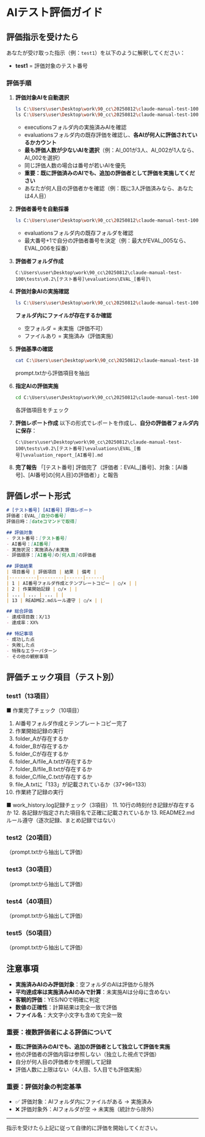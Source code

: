 # AIテスト評価ガイド

## 評価指示を受けたら

あなたが受け取った指示（例：`test1`）を以下のように解釈してください：

- **test1** = 評価対象のテスト番号

### 評価手順

1. **評価対象AIを自動選択**
   ```bash
   ls C:\Users\user\Desktop\work\90_cc\20250812\claude-manual-test-100\tests\v0.2\[テスト番号]\executions\
   ls C:\Users\user\Desktop\work\90_cc\20250812\claude-manual-test-100\tests\v0.2\[テスト番号]\evaluations\
   ```
   - executionsフォルダ内の実施済みAIを確認
   - evaluationsフォルダ内の既存評価を確認し、**各AIが何人に評価されているかカウント**
   - **最も評価人数が少ないAIを選択**（例：AI_001が3人、AI_002が1人なら、AI_002を選択）
   - 同じ評価人数の場合は番号が若いAIを優先
   - **重要：既に評価済みのAIでも、追加の評価者として評価を実施してください**
   - あなたが何人目の評価者かを確認（例：既に3人評価済みなら、あなたは4人目）

2. **評価者番号を自動採番**
   ```bash
   ls C:\Users\user\Desktop\work\90_cc\20250812\claude-manual-test-100\tests\v0.2\[テスト番号]\evaluations\
   ```
   - evaluationsフォルダ内の既存フォルダを確認
   - 最大番号+1で自分の評価者番号を決定（例：最大がEVAL_005なら、EVAL_006を採番）

3. **評価者フォルダ作成**
   ```
   C:\Users\user\Desktop\work\90_cc\20250812\claude-manual-test-100\tests\v0.2\[テスト番号]\evaluations\EVAL_[番号]\
   ```

4. **評価対象AIの実施確認**
   ```bash
   ls C:\Users\user\Desktop\work\90_cc\20250812\claude-manual-test-100\tests\v0.2\[テスト番号]\executions\[自動選択したAI番号]\
   ```
   **フォルダ内にファイルが存在するか確認**
   - 空フォルダ = 未実施（評価不可）
   - ファイルあり = 実施済み（評価実施）

5. **評価基準の確認**
   ```bash
   cat C:\Users\user\Desktop\work\90_cc\20250812\claude-manual-test-100\tests\v0.2\[テスト番号]\prompt.txt
   ```
   prompt.txtから評価項目を抽出

6. **指定AIの評価実施**
   ```bash
   cd C:\Users\user\Desktop\work\90_cc\20250812\claude-manual-test-100\tests\v0.2\[テスト番号]\evaluations\EVAL_[自分の番号]\
   ```
   各評価項目をチェック

7. **評価レポート作成**
   以下の形式でレポートを作成し、**自分の評価者フォルダ内に保存**：
   ```
   C:\Users\user\Desktop\work\90_cc\20250812\claude-manual-test-100\tests\v0.2\[テスト番号]\evaluations\EVAL_[番号]\evaluation_report_[AI番号].md
   ```

8. **完了報告**
   「[テスト番号] 評価完了（評価者：EVAL_[番号]、対象：[AI番号]、[AI番号]の[何人目]の評価者）」と報告

## 評価レポート形式

```markdown
# [テスト番号] [AI番号] 評価レポート
評価者：EVAL_[自分の番号]
評価日時：[dateコマンドで取得]

## 評価対象
- テスト番号：[テスト番号]
- AI番号：[AI番号]
- 実施状況：実施済み/未実施
- 評価順序：[AI番号]の[何人目]の評価者

## 評価結果
| 項目番号 | 評価項目 | 結果 | 備考 |
|----------|---------|------|------|
| 1 | AI番号フォルダ作成とテンプレートコピー | ○/× | |
| 2 | 作業開始記録 | ○/× | |
| ... | ... | ... | |
| 13 | README2.mdルール遵守 | ○/× | |

## 総合評価
- 達成項目数：X/13
- 達成率：XX%

## 特記事項
- 成功した点
- 失敗した点
- 特殊なエラーパターン
- その他の観察事項
```

## 評価チェック項目（テスト別）

### test1（13項目）
■ 作業完了チェック（10項目）
1. AI番号フォルダ作成とテンプレートコピー完了
2. 作業開始記録の実行
3. folder_Aが存在するか
4. folder_Bが存在するか
5. folder_Cが存在するか
6. folder_A/file_A.txtが存在するか
7. folder_B/file_B.txtが存在するか
8. folder_C/file_C.txtが存在するか
9. file_A.txtに「133」が記載されているか（37+96=133）
10. 作業終了記録の実行

■ work_history.log記録チェック（3項目）
11. 10行の時刻付き記録が存在するか
12. 各記録が指定された項目名で正確に記載されているか
13. README2.mdルール遵守（逐次記録、まとめ記録ではない）

### test2（20項目）
（prompt.txtから抽出して評価）

### test3（30項目）
（prompt.txtから抽出して評価）

### test4（40項目）
（prompt.txtから抽出して評価）

### test5（50項目）
（prompt.txtから抽出して評価）

## 注意事項

- **実施済みAIのみ評価対象**：空フォルダのAIは評価から除外
- **平均達成率は実施済みAIのみで計算**：未実施AIは分母に含めない
- **客観的評価**：YES/NOで明確に判定
- **数値の正確性**：計算結果は完全一致で評価
- **ファイル名**：大文字小文字も含めて完全一致

### 重要：複数評価者による評価について
- **既に評価済みのAIでも、追加の評価者として独立して評価を実施**
- 他の評価者の評価内容は参照しない（独立した視点で評価）
- 自分が何人目の評価者かを把握して記録
- 評価人数に上限はない（4人目、5人目でも評価実施）

### 重要：評価対象の判定基準
- ✅ 評価対象：AIフォルダ内にファイルがある → 実施済み
- ❌ 評価対象外：AIフォルダが空 → 未実施（統計から除外）

---
指示を受けたら上記に従って自律的に評価を開始してください。